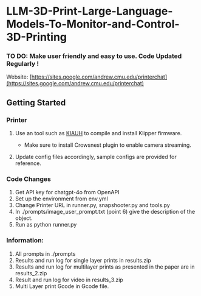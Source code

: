 # LLM-3D-Print-Large-Language-Models-To-Monitor-and-Control-3D-Printing

### TO DO: Make user friendly and easy to use. Code Updated Regularly !

Website: [https://sites.google.com/andrew.cmu.edu/printerchat](https://sites.google.com/andrew.cmu.edu/printerchat)

## Getting Started

### Printer
1. Use an tool such as [KIAUH](https://github.com/dw-0/kiauh) to compile and
install Klipper firmware.
    - Make sure to install Crowsnest plugin to enable camera streaming.

2. Update config files accordingly, sample configs are provided for reference.


### Code Changes
1. Get API key for chatgpt-4o from OpenAPI
2. Set up the environment from env.yml
3. Change Printer URL in runner.py, snapshooter.py and tools.py
4. In ./prompts/image_user_prompt.txt (point 6) give the description of the object.
5. Run as python runner.py


### Information:

1. All prompts in ./prompts
2. Results and run log for single layer prints in results.zip
3. Results and run log for multilayer prints as presented in the paper are in results_2.zip
4. Result and run log for video in results_3.zip
5. Multi Layer print Gcode in Gcode file.
